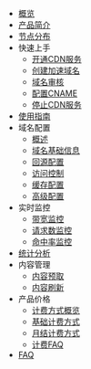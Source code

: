 
* [概览](/ucdn/README) 
* [产品简介](/ucdn/intro)
* [节点分布](/ucdn/node)  
* 快速上手    
     * [开通CDN服务](/ucdn/quick/open)
     * [创建加速域名](/ucdn/quick/create)
     * [域名审核](/ucdn/quick/check)
     * [配置CNAME](/ucdn/quick/cname)
     * [停止CDN服务](/ucdn/quick/stop)  
* [使用指南](/ucdn/guide)    
* 域名配置
    * [概述](/ucdn/domain/domain1)
    * [域名基础信息](/ucdn/domain/basic)
    * [回源配置](/ucdn/domain/config/config)      
    * [访问控制](/ucdn/domain/config/control)  
    * [缓存配置](/ucdn/domain/config/cache)   
    * [高级配置](/ucdn/domain/config/more)   
* 实时监控
    * [带宽监控](/ucdn/monitor/bandwidth)
    * [请求数监控](/ucdn/monitor/request)
    * [命中率监控](/ucdn/monitor/hitrate)
* [统计分析 ](/ucdn/statistics/flow) 
* 内容管理 
    * [内容预取](/ucdn/content/prefetch)   
    * [内容刷新](/ucdn/content/refresh)             
* 产品价格    
    * [计费方式概览](/ucdn/charge/type)
    * [基础计费方式](/ucdn/charge/flowday)
    * [月结计费方式](/ucdn/charge/month)
    * [计费FAQ](/ucdn/charge/faq)	    
* [FAQ](/ucdn/faq)
  
